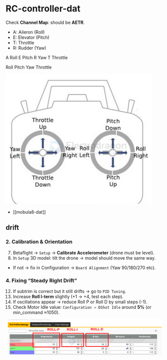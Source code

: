 
# RC-controller-dat

Check **Channel Map**: should be **AETR**.

- A: Aileron (Roll)
- E: Elevator (Pitch)
- T: Throttle
- R: Rudder (Yaw)

A Roll E Pitch R Yaw T Throttle

Roll Pitch Yaw Throttle

![](2025-09-03-12-17-19.png)



- [[mobula8-dat]]



## drift 

### 2. Calibration & Orientation

7. Betaflight → `Setup` → **Calibrate Accelerometer** (drone must be level).  
8. In `Setup` 3D model: tilt the drone → model should move the same way.  
- If not → fix in Configuration → `Board Alignment` (Yaw 90/180/270 etc).   

### 4. Fixing “Steady Right Drift”

12. If subtrim is correct but it still drifts → go to `PID Tuning`.  
13. Increase **Roll I-term** slightly (+1 → +4, test each step).  
14. If oscillations appear → reduce Roll P or Roll D by small steps (-1).  
15. Check Motor Idle value: `Configuration → DShot Idle` around **5%** (or min_command ≈1050).

![](2025-09-03-12-23-28.png)